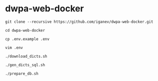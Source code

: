 # dwpa-web-docker

`git clone --recursive https://github.com/iganev/dwpa-web-docker.git`

`cd dwpa-web-docker`

`cp .env.example .env`

`vim .env`

`./download_dicts.sh`

`./gen_dicts_sql.sh`

`./prepare_db.sh`

